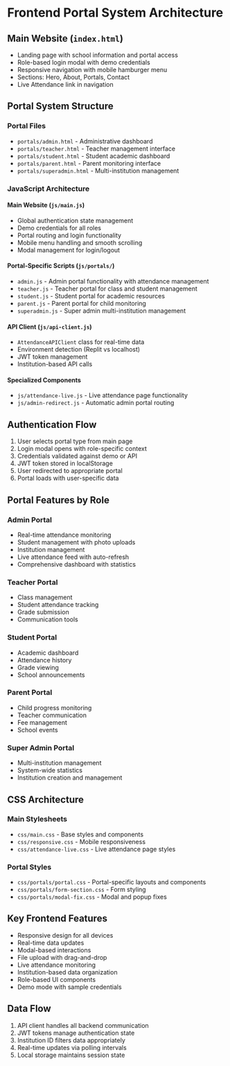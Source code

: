 # Frontend Portal System Architecture

## Main Website (`index.html`)
- Landing page with school information and portal access
- Role-based login modal with demo credentials
- Responsive navigation with mobile hamburger menu
- Sections: Hero, About, Portals, Contact
- Live Attendance link in navigation

## Portal System Structure

### Portal Files
- `portals/admin.html` - Administrative dashboard
- `portals/teacher.html` - Teacher management interface
- `portals/student.html` - Student academic dashboard
- `portals/parent.html` - Parent monitoring interface
- `portals/superadmin.html` - Multi-institution management

### JavaScript Architecture

#### Main Website (`js/main.js`)
- Global authentication state management
- Demo credentials for all roles
- Portal routing and login functionality
- Mobile menu handling and smooth scrolling
- Modal management for login/logout

#### Portal-Specific Scripts (`js/portals/`)
- `admin.js` - Admin portal functionality with attendance management
- `teacher.js` - Teacher portal for class and student management
- `student.js` - Student portal for academic resources
- `parent.js` - Parent portal for child monitoring
- `superadmin.js` - Super admin multi-institution management

#### API Client (`js/api-client.js`)
- `AttendanceAPIClient` class for real-time data
- Environment detection (Replit vs localhost)
- JWT token management
- Institution-based API calls

#### Specialized Components
- `js/attendance-live.js` - Live attendance page functionality
- `js/admin-redirect.js` - Automatic admin portal routing

## Authentication Flow
1. User selects portal type from main page
2. Login modal opens with role-specific context
3. Credentials validated against demo or API
4. JWT token stored in localStorage
5. User redirected to appropriate portal
6. Portal loads with user-specific data

## Portal Features by Role

### Admin Portal
- Real-time attendance monitoring
- Student management with photo uploads
- Institution management
- Live attendance feed with auto-refresh
- Comprehensive dashboard with statistics

### Teacher Portal  
- Class management
- Student attendance tracking
- Grade submission
- Communication tools

### Student Portal
- Academic dashboard
- Attendance history
- Grade viewing
- School announcements

### Parent Portal
- Child progress monitoring
- Teacher communication
- Fee management
- School events

### Super Admin Portal
- Multi-institution management
- System-wide statistics
- Institution creation and management

## CSS Architecture

### Main Stylesheets
- `css/main.css` - Base styles and components
- `css/responsive.css` - Mobile responsiveness
- `css/attendance-live.css` - Live attendance page styles

### Portal Styles
- `css/portals/portal.css` - Portal-specific layouts and components
- `css/portals/form-section.css` - Form styling
- `css/portals/modal-fix.css` - Modal and popup fixes

## Key Frontend Features
- Responsive design for all devices
- Real-time data updates
- Modal-based interactions
- File upload with drag-and-drop
- Live attendance monitoring
- Institution-based data organization
- Role-based UI components
- Demo mode with sample credentials

## Data Flow
1. API client handles all backend communication
2. JWT tokens manage authentication state
3. Institution ID filters data appropriately
4. Real-time updates via polling intervals
5. Local storage maintains session state